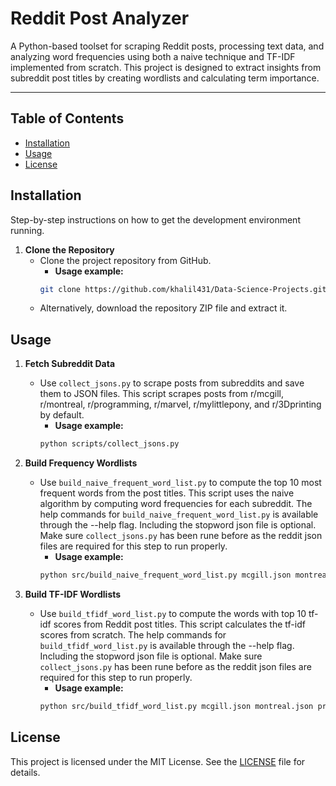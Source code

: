 # Reddit Post Analyzer  

A Python-based toolset for scraping Reddit posts, processing text data, and analyzing word frequencies using both a naive technique and TF-IDF implemented from scratch. This project is designed to extract insights from subreddit post titles by creating wordlists and calculating term importance.  

---

## Table of Contents

- [Installation](#installation)
- [Usage](#usage)
- [License](#license)

## Installation
Step-by-step instructions on how to get the development environment running.

1. **Clone the Repository**
	- Clone the project repository from GitHub.
		- **Usage example:**
		```bash
		git clone https://github.com/khalil431/Data-Science-Projects.git
		```
	- Alternatively, download the repository ZIP file and extract it.

## Usage

1. **Fetch Subreddit Data**
	- Use `collect_jsons.py` to scrape posts from subreddits and save them to JSON files. This script scrapes posts from r/mcgill, r/montreal, r/programming, r/marvel, r/mylittlepony, and r/3Dprinting by default.
		- **Usage example:**
		```bash
		python scripts/collect_jsons.py
		```

2. **Build Frequency Wordlists**
	- Use `build_naive_frequent_word_list.py` to compute the top 10 most frequent words from the post titles. This script uses the naive algorithm by computing word frequencies for each subreddit. The help commands for `build_naive_frequent_word_list.py` is available through the --help flag. Including the stopword json file is optional. Make sure `collect_jsons.py` has been rune before as the reddit json files are required for this step to run properly.
		- **Usage example:**
		```bash
		python src/build_naive_frequent_word_list.py mcgill.json montreal.json programming.json marvel.json mylittlepony.json 3Dprinting.json -o naive_wordlist.json -s stopwords/stop_words_english.json
		```

3. **Build TF-IDF Wordlists**
	- Use `build_tfidf_word_list.py` to compute the words with top 10 tf-idf scores from Reddit post titles. This script calculates the tf-idf scores from scratch. The help commands for `build_tfidf_word_list.py` is available through the --help flag. Including the stopword json file is optional. Make sure `collect_jsons.py` has been rune before as the reddit json files are required for this step to run properly.
		- **Usage example:**
		```bash
		python src/build_tfidf_word_list.py mcgill.json montreal.json programming.json marvel.json mylittlepony.json 3Dprinting.json -o tfidf_wordlist.json -s stopwords/stop_words_english.json
		```

## License

This project is licensed under the MIT License. See the [LICENSE](LICENSE) file for details.

